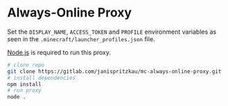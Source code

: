 # Always-Online Proxy

Set the `DISPLAY_NAME`, `ACCESS_TOKEN` and `PROFILE` environment variables
as seen in the `.minecraft/launcher_profiles.json` file.

[Node.js](https://nodejs.org/en/) is required to run this proxy.

```bash
# clone repo
git clone https://gitlab.com/janispritzkau/mc-always-online-proxy.git
# install dependencies
npm install
# run proxy
node .
```
